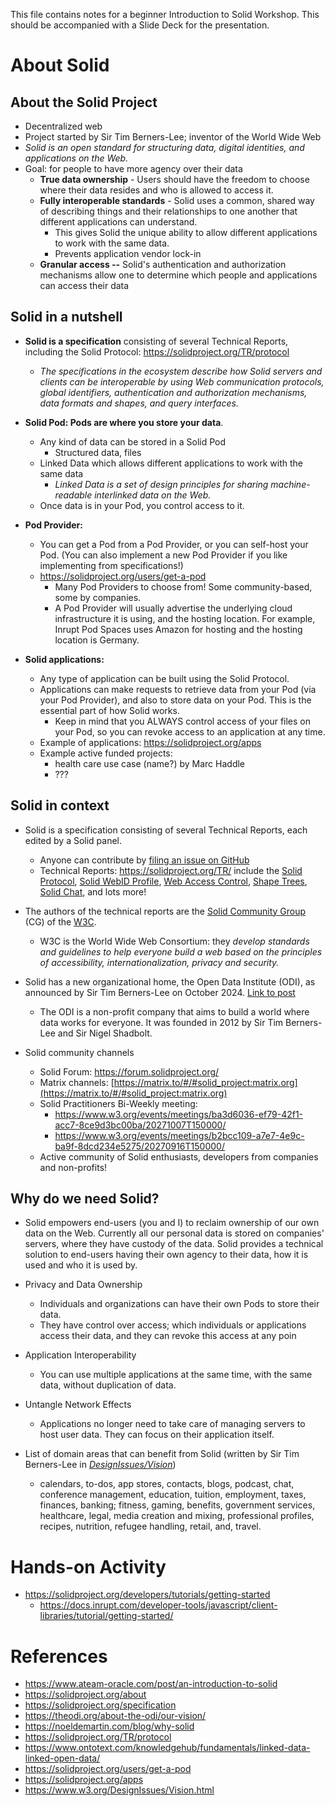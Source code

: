 This file contains notes for a beginner Introduction to Solid Workshop. 
This should be accompanied with a Slide Deck for the presentation.

# About Solid

## About the Solid Project

- Decentralized web
- Project started by Sir Tim Berners-Lee; inventor of the World Wide
    Web
- *Solid is an open standard for structuring data, digital identities,
    and applications on the Web.*
- Goal: for people to have more agency over their data
    - **True data ownership** - Users should have the freedom to
        choose where their data resides and who is allowed to access it.
    - **Fully interoperable standards** - Solid uses a common, shared
        way of describing things and their relationships to one another
        that different applications can understand.
        - This gives Solid the unique ability to allow different
            applications to work with the same data.
        - Prevents application vendor lock-in
    - **Granular access --** Solid's authentication and authorization
        mechanisms allow one to determine which people and applications
        can access their data

## Solid in a nutshell

- **Solid is a specification** consisting of several Technical
    Reports, including the Solid Protocol:
    <https://solidproject.org/TR/protocol>
    - *The specifications in the ecosystem describe how Solid servers
        and clients can be interoperable by using Web communication
        protocols, global identifiers, authentication and authorization
        mechanisms, data formats and shapes, and query interfaces.*

- **Solid Pod: Pods are where you store your data**.
    - Any kind of data can be stored in a Solid Pod
        - Structured data, files
    - Linked Data which allows different applications to work with the
        same data
        - *Linked Data is a set of design principles for sharing
            machine-readable interlinked data on the Web.*
    - Once data is in your Pod, you control access to it.

- **Pod Provider:**
    - You can get a Pod from a Pod Provider, or you can self-host your
        Pod. (You can also implement a new Pod Provider if you like
        implementing from specifications!)
    - <https://solidproject.org/users/get-a-pod>
        - Many Pod Providers to choose from! Some community-based,
            some by companies.
        - A Pod Provider will usually advertise the underlying cloud
            infrastructure it is using, and the hosting location. For
            example, Inrupt Pod Spaces uses Amazon for hosting and the
            hosting location is Germany.

- **Solid applications:**
    - Any type of application can be built using the Solid Protocol.
    - Applications can make requests to retrieve data from your Pod (via your Pod Provider), and also to store data on your Pod. This is the essential part of how Solid works. 
        - Keep in mind that you ALWAYS control access of your files on your Pod, so you can revoke access to an application at any time. 
    - Example of applications: <https://solidproject.org/apps>
    - Example active funded projects:
        - health care use case (name?) by Marc Haddle
        - ???

## Solid in context

- Solid is a specification consisting of several Technical Reports,
    each edited by a Solid panel.
    - Anyone can contribute by [filing an issue on
        GitHub](https://github.com/solid/specification/issues)
    - Technical Reports: <https://solidproject.org/TR/> include the
        [Solid Protocol](https://solidproject.org/TR/protocol), [Solid
        WebID Profile](https://solid.github.io/webid-profile/), [Web
        Access Control](https://solidproject.org/TR/wac), [Shape
        Trees](https://shapetrees.org/TR/specification/), [Solid
        Chat](https://solid.github.io/chat/), and lots more!

- The authors of the technical reports are the [Solid Community
    Group](https://www.w3.org/groups/cg/solid/) (CG) of the
    [W3C](https://www.w3.org/).
    - W3C is the World Wide Web Consortium: they *develop standards
        and guidelines to help everyone build a web based on the
        principles of accessibility, internationalization, privacy and
        security.*

- Solid has a new organizational home, the Open Data Institute (ODI),
    as announced by Sir Tim Berners-Lee on October 2024. [Link to
    post](https://forum.solidproject.org/t/a-new-organisational-home-for-solid/8004)
    - The ODI is a non-profit company that aims to build a world where
        data works for everyone. It was founded in 2012 by Sir Tim
        Berners-Lee and Sir Nigel Shadbolt.

- Solid community channels
    - Solid Forum: <https://forum.solidproject.org/>
    - Matrix channels:
        [https://matrix.to/#/#solid_project:matrix.org](https://matrix.to/#/#solid_project:matrix.org)
    - Solid Practitioners Bi-Weekly meeting:
        - https://www.w3.org/events/meetings/ba3d6036-ef79-42f1-acc7-8ce9d3bc00ba/20271007T150000/
        - <https://www.w3.org/events/meetings/b2bcc109-a7e7-4e9c-ba9f-8dcd234e5275/20270916T150000/>
    - Active community of Solid enthusiasts, developers from companies
        and non-profits!

## Why do we need Solid? 

- Solid empowers end-users (you and I) to reclaim ownership of our own
    data on the Web. Currently all our personal data is stored on
    companies' servers, where they have custody of the data. Solid
    provides a technical solution to end-users having their own agency
    to their data, how it is used and who it is used by.
- Privacy and Data Ownership
    - Individuals and organizations can have their own Pods to store
        their data.
    - They have control over access; which individuals or applications
        access their data, and they can revoke this access at any poin
- Application Interoperability
    - You can use multiple applications at the same time, with the
        same data, without duplication of data.
- Untangle Network Effects
    - Applications no longer need to take care of managing servers to
        host user data. They can focus on their application itself.
- List of domain areas that can benefit from Solid (written by Sir Tim
    Berners-Lee in
    [*DesignIssues/Vision*](https://www.w3.org/DesignIssues/Vision.html))

    - calendars, to-dos, app stores, contacts, blogs, podcast, chat,
        conference management, education, tuition, employment, taxes,
        finances, banking; fitness, gaming, benefits, government
        services, healthcare, legal, media creation and mixing,
        professional profiles, recipes, nutrition, refugee handling,
        retail, and, travel.

# Hands-on Activity

- https://solidproject.org/developers/tutorials/getting-started
	- https://docs.inrupt.com/developer-tools/javascript/client-libraries/tutorial/getting-started/ 
 
# References

- <https://www.ateam-oracle.com/post/an-introduction-to-solid>
- <https://solidproject.org/about>
- <https://solidproject.org/specification>
- <https://theodi.org/about-the-odi/our-vision/>
- <https://noeldemartin.com/blog/why-solid>
- <https://solidproject.org/TR/protocol>
- <https://www.ontotext.com/knowledgehub/fundamentals/linked-data-linked-open-data/>
- <https://solidproject.org/users/get-a-pod>
- <https://solidproject.org/apps>
- <https://www.w3.org/DesignIssues/Vision.html>
